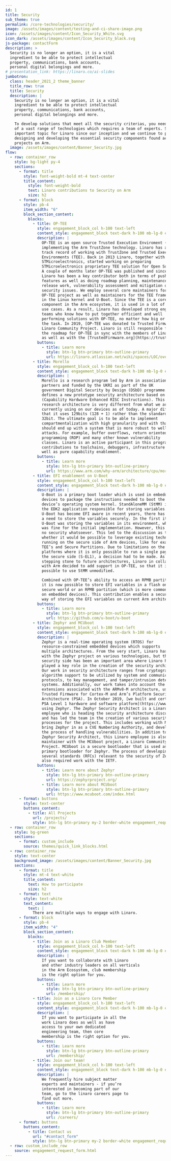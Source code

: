 ```yaml
---
id: 1
title: Security
sub_theme: true
permalink: /core-technologies/security/
image: /assets/images/content/testing-and-ci-share-image.png
icon: /assets/images/content/Icon_Security_White.svg
icon_dark: /assets/images/content/Icon_Security_black.svg
js-package: contactForm
description: >
  Security is no longer an option, it is a vital
  ingredient to be able to protect intellectual
  property, communications, bank accounts,
  personal digital belongings and more.
# presentation_link: https://linaro.co/ai-slides
jumbotron:
  class: header_2021_2 theme_banner
  title_row: true
  title: Security
  description: |
    Security is no longer an option, it is a vital
    ingredient to be able to protect intellectual
    property, communications, bank accounts,
    personal digital belongings and more.

    To develop solutions that meet all the security criterias, you need to have a solid understanding
    of a vast range of technologies which requires a team of experts. Security has been an
    important topic for Linaro since our inception and we continue to play an instrumental role in
    designing and developing the essential security components found across multiple open source
    projects on Arm.
  image: /assets/images/content/Banner_Security.jpg
flow:
  - row: container_row
    style: bg-light py-4
    sections:
      - format: title
        style: font-weight-bold mt-4 text-center
        title_content:
          style: font-weight-bold
          text: Linaro contributions to Security on Arm
          size: h2
      - format: block
        style: pb-4
        item_width: "6"
        block_section_content:
          blocks:
            - title: OP-TEE
              style: engagement_block_col h-100 text-left
              content_style: engagement_block text-dark h-100 mb-lg-0 engagement_block_content d-flex flex-column justify-content-around align-items-baseline
              description: |
                OP-TEE is an open source Trusted Execution Enviroment (TEE)
                implementing the Arm TrustZone technology. Linaro has a long
                track record of working with TrustZone and Trusted Execution
                Environments (TEE). Back in 2013 Linaro, together with
                STMicroelectronics, started working on preparing
                STMicroelectronics proprietary TEE solution for Open Source.
                A couple of months later OP-TEE was published and since then
                Linaro has been a key contributor both in terms of pushing new
                features as well as doing roadmap planning, maintenance,
                release work, vulnerability assessment and mitigation of
                security issues. We employ several core maintainers for the
                OP-TEE project as well as maintainers for the TEE framework
                in the Linux kernel and U-Boot. Since the TEE is a core
                component in the Arm ecosystem, it is used in a lot of different
                use cases. As a result, Linaro has developed strong engineering
                teams who know how to put together efficient and well
                performing solutions with OP-TEE, no matter how big or small
                the task. In 2019, [OP-TEE was donated to Trusted Firmware](/news/linaro-donates-op-tee-into-the-trusted-firmware-project/), a
                Linaro Community Project. Linaro is still responsible for driving
                the roadmap for OP-TEE in sync with the members of Linaro
                as well as with the [TrustedFirmware.org](https://trustedfirmware.org/) project.
              buttons:
                - title: Learn more
                  style: btn-lg btn-primary btn-outline-primary
                  url: https://linaro.atlassian.net/wiki/spaces/LOC/overview
            - title: Morello
              style: engagement_block_col h-100 text-left
              content_style: engagement_block text-dark h-100 mb-lg-0 engagement_block_content d-flex flex-column justify-content-around align-items-baseline
              description: |
                Morello is a research program led by Arm in association with
                partners and funded by the UKRI as part of the UK
                government Digital Security by Design (DSbD) programme. It
                defines a new prototype security architecture based on CHERI
                (Capability Hardware Enhanced RISC Instructions). This new
                research architecture is very different from what we are
                currently using on our devices as of today. A major difference is
                that it uses 129bits (128 + 1) rather than the standard 64bit or
                32bit. The ultimate goal is to be able to implement
                compartmentalization with high granularity and with that we
                should end up with a system that is more robust to well known
                attacks. For example, buffer overflows, return oriented
                programming (ROP) and many other known vulnerability
                classes. Linaro is an active participant in this program with
                contributions to toolchains, debuggers, infrastructure work as
                well as pure capability enablement.
              buttons:
                - title: Learn more
                  style: btn-lg btn-primary btn-outline-primary
                  url: https://www.arm.com/why-arm/architecture/cpu/morello
            - title: EFI enablement on U-Boot
              style: engagement_block_col h-100 text-left
              content_style: engagement_block text-dark h-100 mb-lg-0 engagement_block_content d-flex flex-column justify-content-around align-items-baseline
              description: |
                U-Boot is a primary boot loader which is used in embedded
                devices to package the instructions needed to boot the
                device’s operating system kernel. StandAloneMM (StMM) is
                the EDK2 application responsible for storing variables. Since
                U-Boot has become EFI aware in recent years, there has been
                a need to store the variables securely. In the first iterations,
                U-Boot was storing the variables in its environment, which
                was fine for the initial implementation. However, this offered
                no security whatsoever. This led to the discussion as to
                whether it would be possible to leverage existing technology
                running on the secure side of Arm devices, like for example
                TEE’s and Secure Partitions. Due to limitations on the current
                platforms where it is only possible to run a single payload on
                the secure side (S-EL1), a decision had to be made. As a
                stepping stone to future architectures, Linaro in collaboration
                with Arm decided to add support in OP-TEE, so that it is
                possible to use StMM unmodified.

                Combined with OP-TEE’s ability to access an RPMB partition,
                it is now possible to store EFI variables in a flash on the
                secure world or an RPMB partition (which is more common
                on embedded devices). This contribution enables a secure
                way of storing the EFI variables on current Arm architectures.
              buttons:
                - title: Learn more
                  style: btn-lg btn-primary btn-outline-primary
                  url: https://github.com/u-boot/u-boot
            - title: Zephyr and MCUboot
              style: engagement_block_col h-100 text-left
              content_style: engagement_block text-dark h-100 mb-lg-0 engagement_block_content d-flex flex-column justify-content-around align-items-baseline
              description: |
                Zephyr is a real-time operating system (RTOS) for
                resource-constrained embedded devices which supports
                multiple architectures. From the very start, Linaro has worked
                with the Zephyr project on various technologies, but the
                security side has been an important area where Linaro has
                played a key role in the creation of the security architecture.
                Our work in security architecture ranges from cryptographic
                algorithm support to be utilized by system and communication
                protocols, to key management, and tamper/intrusion detection
                systems. Additionally, our work takes into account the security
                extensions associated with the ARMv8-M architecture, using
                Trusted Firmware for Cortex-M and Arm’s Platform Security
                Architecture (PSA). In October 2019, [we built and certified a
                PSA Level 1 hardware and software platform](https://www.linaro.org/news/linaro-contributes-to-the-zephyr-project-becoming-psa-certified/) implementation
                using Zephyr. The Zephyr Security Architect is a Linaro
                employee who is heading the security architecture discussions,
                and has led the team in the creation of various security
                processes for the project. This includes working with MITRE to
                bring Zephyr in as a CVE Numbering Authority, and developing
                the process of handling vulnerabilities. In addition to being the
                Zephyr Security Architect, this Linaro employee is also a
                maintainer with the MCUboot project, a Linaro Community
                Project. MCUboot is a secure bootloader that is used as the
                primary bootloader for Zephyr. The process of developing
                several standards (RFCs) relevant to the security of Zephyr has
                also required work with the IETF.
              buttons:
                - title: Learn more about Zephyr
                  style: btn-lg btn-primary btn-outline-primary
                  url: https://zephyrproject.org/
                - title: Learn more about MCUboot
                  style: btn-lg btn-primary btn-outline-primary
                  url: https://www.mcuboot.com/index.html
      - format: buttons
        style: text-center
        buttons_content:
          - title: All Projects
            url: /projects/
            style: btn-lg btn-primary my-2 border-white engagement_request_contact_btn
  - row: container_row
    style: bg-green
    sections:
      - format: custom_include
        source: themes/quick_link_blocks.html
  - row: container_row
    style: text-center
    background_image: /assets/images/content/Banner_Security.jpg
    sections:
      - format: title
        style: mt-4 text-white
        title_content:
          text: How to participate
          size: h2
      - format: text
        style: text-white
        text_content:
          text: |
            There are multiple ways to engage with Linaro.
      - format: block
        style: pb-4
        item_width: "4"
        block_section_content:
          blocks:
            - title: Join as a Linaro Club Member
              style: engagement_block_col h-100 text-left
              content_style: engagement_block text-dark h-100 mb-lg-0 engagement_block_content d-flex flex-column justify-content-around align-items-baseline
              description: |
                If you want to collaborate with Linaro
                and other industry leaders on all verticals
                in the Arm Ecosystem, club membership
                is the right option for you.
              buttons:
                - title: Learn more
                  style: btn-lg btn-primary btn-outline-primary
                  url: /membership/
            - title: Join as a Linaro Core Member
              style: engagement_block_col h-100 text-left
              content_style: engagement_block text-dark h-100 mb-lg-0 engagement_block_content d-flex flex-column justify-content-around align-items-baseline
              description: |
                If you want to participate in all the
                work Linaro does as well as have
                access to your own dedicated
                engineering team, then core
                membership is the right option for you.
              buttons:
                - title: Learn more
                  style: btn-lg btn-primary btn-outline-primary
                  url: /membership/
            - title: Join our team!
              style: engagement_block_col h-100 text-left
              content_style: engagement_block text-dark h-100 mb-lg-0 engagement_block_content d-flex flex-column justify-content-around align-items-baseline
              description: |
                We frequently hire subject matter
                experts and maintainers - if you’re
                interested in becoming part of our
                team, go to the linaro careers page to
                find out more.
              buttons:
                - title: Learn more
                  style: btn-lg btn-primary btn-outline-primary
                  url: /careers/
      - format: buttons
        buttons_content:
          - title: Contact us
            url: "#contact_form"
            style: btn-lg btn-primary my-2 border-white engagement_request_contact_btn
  - row: custom_include_row
    source: engagement_request_form.html
---
```

